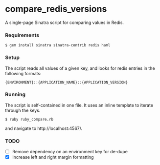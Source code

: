 compare_redis_versions
======================

A single-page Sinatra script for comparing values in Redis.  


### Requirements
`$ gem install sinatra sinatra-contrib redis haml`

### Setup
The script reads all values of a given key, and looks for redis entries in the following formats:

`{ENVIRONMENT}::{APPLICATION_NAME}::{APPLICATION_VERSION}`

### Running
The script is self-contained in one file.  It uses an inline template to iterate through the keys.  

`$ ruby ruby_compare.rb`

and navigate to http://localhost:4567/.  

### TODO
- [ ] Remove dependency on an environment key for de-dupe
- [x] Increase left and right margin formatting
